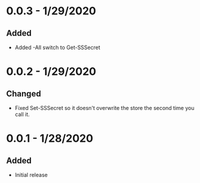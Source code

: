 # 0.0.3 - 1/29/2020

## Added

- Added -All switch to Get-SSSecret

# 0.0.2 - 1/29/2020

## Changed 

- Fixed Set-SSSecret so it doesn't overwrite the store the second time you call it.

# 0.0.1 - 1/28/2020

## Added 

- Initial release